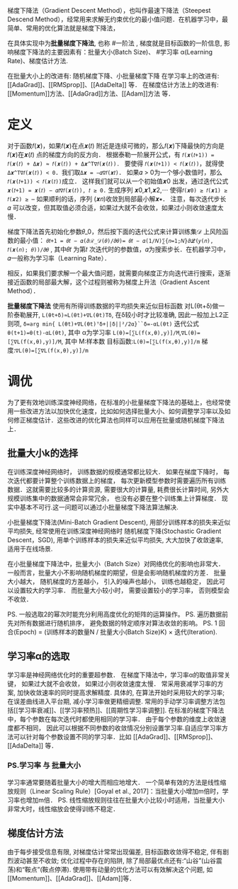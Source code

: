 梯度下降法（Gradient Descent Method），也叫作最速下降法（Steepest Descend Method），经常用来求解无约束优化的最小值问题．在机器学习中，最简单、常用的优化算法就是梯度下降法， 

在具体实现中为**批量梯度下降法**, 也称 #一阶法 , 梯度就是目标函数的一阶信息,
影响梯度下降法的主要因素有：批量大小(Batch Size)、 #学习率 α(Learning Rate)、梯度估计方法.

在批量大小上的改进有: 随机梯度下降、小批量梯度下降
在学习率上的改进有: [[AdaGrad]]、[[RMSprop]]、[[AdaDelta]] 等．
在梯度估计方法上的改进有: [[Momentum]]方法、[[AdaGrad]]方法、[[Adam]]方法 等．

# 定义
对于函数𝑓(𝒙)，如果𝑓(𝒙)在点𝒙(𝑡) 附近是连续可微的，那么𝑓(𝒙)下降最快的方向是 𝑓(𝒙)在𝒙(𝑡) 点的梯度方向的反方向．
根据泰勒一阶展开公式，有
`𝑓(𝒙(𝑡+1)) = 𝑓(𝒙(𝑡) + Δ𝒙) ≈ 𝑓(𝒙(𝑡)) + Δ𝒙^T∇𝑓(𝒙(𝑡)). `
要使得 `𝑓(𝒙(𝑡+1)) < 𝑓(𝒙(𝑡))`，就得使 `Δ𝒙^T∇𝑓(𝒙(𝑡)) < 0`．我们取`Δ𝒙 = −𝛼∇𝑓(𝒙𝑡)`．
如果𝛼 > 0为一个够小数值时，那么 `𝑓(𝒙(𝑡+1)) < 𝑓(𝒙(𝑡))`成立．
这样我们就可以从一个初始值𝒙0 出发，通过迭代公式
`𝒙(𝑡+1) = 𝒙(𝑡) − 𝛼𝑡∇𝑓(𝒙(𝑡)), 𝑡 ≥ 0.`
生成序列 𝒙0,𝒙1,𝒙2,⋯ 使得`𝑓(𝒙0) ≥ 𝑓(𝒙1) ≥ 𝑓(𝒙2) ≥ ⋯` 
如果顺利的话，序列 (𝒙𝑛)收敛到局部最小解𝒙∗．
注意，每次迭代步长 𝛼 可以改变，但其取值必须合适，如果过大就不会收敛，如果过小则收敛速度太慢．

梯度下降法首先初始化参数𝜃_0，然后按下面的迭代公式来计算训练集𝒟 上风险函数的最小值： 
`𝜃𝑡+1 = 𝜃𝑡 − 𝛼(𝜕ℛ_𝒟(𝜃)/𝜕𝜃)= 𝜃𝑡 − 𝛼(1/𝑁)∑{𝑛=1;𝑁}𝜕ℒ(𝑦(𝑛), 𝑓(𝒙(𝑛); 𝜃))/𝜕𝜃` ,
其中𝜃𝑡 为第𝑡 次迭代时的参数值，𝛼为搜索步长．在机器学习中，𝛼一般称为学习率（Learning Rate）．

相反，如果我们要求解一个最大值问题，就需要向梯度正方向迭代进行搜索，逐渐接近函数的局部最大解，这个过程则被称为梯度上升法（Gradient Ascent Method）．

**批量梯度下降法** 使用有所得训练数据的平均损失来近似目标函数
对L(θt+δ)做一阶泰勒展开, `L(θt+δ)≈L(θt)+∇L(θt)Tδ`, 在δ较小时才比较准确, 因此一般加上L2正则项, `δ=arg min{ L(θt)+∇L(θt)ᵀδ+||δ||²/2α}``δ=-αL(θt)`
迭代公式`θ(t+1)=θ(t)-αL(θt)`, 其中 α为学习率
`L(θ)=[∑L(f(x,θ),y)]/M`,`∇L(θ)=[∑∇L(f(x,θ),y)]/M`, 其中 
M:样本数
目标函数:`L(θ)=[∑L(f(x,θ),y)]/m`
梯度:`∇L(θ)=[∑∇L(f(x,θ),y)]/m`


# 调优
为了更有效地训练深度神经网络，在标准的小批量梯度下降法的基础上，也经常使用一些改进方法以加快优化速度，比如如何选择批量大小、如何调整学习率以及如何修正梯度估计．这些改进的优化算法也同样可以应用在批量或随机梯度下降法上．

## 批量大小k的选择
在训练深度神经网络时， 训练数据的规模通常都比较大． 如果在梯度下降时， 每次迭代都要计算整个训练数据上的梯度， 每次更新模型参数时需要遍历所有训练数据．这就需要比较多的计算资源, 需要很大的计算量, 耗费很长计算时间,  另外大规模训练集中的数据通常会非常冗余， 也没有必要在整个训练集上计算梯度． 现实中基本不可行.这一问题可以通过小批量梯度下降法算法解决. 

小批量梯度下降法(Mini-Batch Gradient Descent), 用部分训练样本的损失来近似平均损失, 经常使用在训练深度神经网络时
随机梯度下降(Stochastic Gradient Descent，SGD), 用单个训练样本的损失来近似平均损失, 大大加快了收敛速率, 适用于在线场景.

在小批量梯度下降法中，批量大小（Batch Size）对网络优化的影响也非常大． 一般而言，批量大小不影响随机梯度的期望，但是会影响随机梯度的方差． 批量大小越大， 随机梯度的方差越小， 引入的噪声也越小， 训练也越稳定， 因此可以设置较大的学习率． 而批量大小较小时， 需要设置较小的学习率， 否则模型会不收敛． 

PS. 一般选取2的幂次时能充分利用高度优化的矩阵的运算操作。
PS. 遍历数据前先对所有数据进行随机排序， 避免数据的特定顺序对算法收敛的影响。
PS. 1 回合(Epoch) = (训练样本的数量N / 批量大小(Batch Size)K) × 迭代(Iteration).

## 学习率α的选取
学习率是神经网络优化时的重要超参数． 在梯度下降法中，学习率α的取值非常关键， 如果过大就不会收敛， 如果过小则收敛速度太慢．
常采用衰减学习率的方案, 加快收敛速率的同时提高求解精度. 具体的, 在算法开始时采用较大的学习率; 在误差曲线进入平台期, 减小学习率做更精细调整. 常用的手动学习率调整方法包括[[学习率衰减]]、[[学习率预热]]、[[周期性学习率调整]].
 在标准的梯度下降法中，每个参数在每次迭代时都使用相同的学习率． 由于每个参数的维度上收敛速度都不相同， 因此可以根据不同参数的收敛情况分别设置学习率.自适应学习率方法可以针对每个参数设置不同的学习率．比如 [[AdaGrad]]、[[RMSprop]]、[[AdaDelta]] 等．
 
 ### PS.学习率 与 批量大小
学习率通常要随着批量大小的增大而相应地增大． 一个简单有效的方法是线性缩放规则（Linear Scaling Rule）\[Goyal et al., 2017]：当批量大小增加m倍时，学习率也增加m倍． 
PS. 线性缩放规则往往在批量大小比较小时适用，当批量大小非常大时，线性缩放会使得训练不稳定．

## 梯度估计方法
由于每步接受信息有限, 对梯度估计常常出现偏差, 目标函数收敛得不稳定, 伴有剧烈波动甚至不收敛; 
优化过程中存在的陷阱, 除了局部最优点还有:“山谷”(山谷震荡)和“鞍点”(鞍点停滞).
使用带有动量的优化方法可以有效解决这个问题, 如[[Momentum]]、[[AdaGrad]]、[[Adam]]等．
